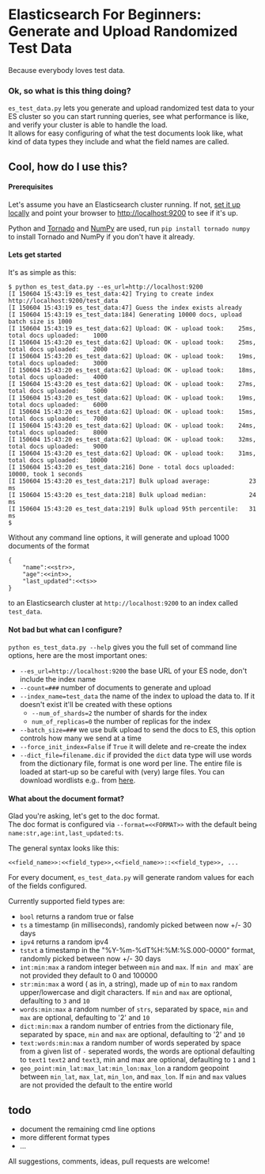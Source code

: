 Elasticsearch For Beginners: Generate and Upload Randomized Test Data
====
Because everybody loves test data.


### Ok, so what is this thing doing?

`es_test_data.py` lets you generate and upload randomized test data to your ES cluster so you can start running queries, see what performance is like, and verify your cluster is able to handle the load.<br>
It allows for easy configuring of what the test documents look like, what kind of data types they include and what the field names are called.

## Cool, how do I use this? 

#### Prerequisites

Let's assume you have an Elasticsearch cluster running. If not, [set it up locally](http://ohardt.us/es-install) and point your browser to [http://localhost:9200](http://localhost:9200) to see if it's up.

Python and [Tornado](https://github.com/tornadoweb/tornado/) and [NumPy](http://www.numpy.org/) are used, run `pip install tornado numpy` to install Tornado and NumPy if you don't have it already.

#### Lets get started

It's as simple as this:

```
$ python es_test_data.py --es_url=http://localhost:9200
[I 150604 15:43:19 es_test_data:42] Trying to create index http://localhost:9200/test_data
[I 150604 15:43:19 es_test_data:47] Guess the index exists already
[I 150604 15:43:19 es_test_data:184] Generating 10000 docs, upload batch size is 1000
[I 150604 15:43:19 es_test_data:62] Upload: OK - upload took:    25ms, total docs uploaded:    1000
[I 150604 15:43:20 es_test_data:62] Upload: OK - upload took:    25ms, total docs uploaded:    2000
[I 150604 15:43:20 es_test_data:62] Upload: OK - upload took:    19ms, total docs uploaded:    3000
[I 150604 15:43:20 es_test_data:62] Upload: OK - upload took:    18ms, total docs uploaded:    4000
[I 150604 15:43:20 es_test_data:62] Upload: OK - upload took:    27ms, total docs uploaded:    5000
[I 150604 15:43:20 es_test_data:62] Upload: OK - upload took:    19ms, total docs uploaded:    6000
[I 150604 15:43:20 es_test_data:62] Upload: OK - upload took:    15ms, total docs uploaded:    7000
[I 150604 15:43:20 es_test_data:62] Upload: OK - upload took:    24ms, total docs uploaded:    8000
[I 150604 15:43:20 es_test_data:62] Upload: OK - upload took:    32ms, total docs uploaded:    9000
[I 150604 15:43:20 es_test_data:62] Upload: OK - upload took:    31ms, total docs uploaded:   10000
[I 150604 15:43:20 es_test_data:216] Done - total docs uploaded: 10000, took 1 seconds
[I 150604 15:43:20 es_test_data:217] Bulk upload average:           23 ms
[I 150604 15:43:20 es_test_data:218] Bulk upload median:            24 ms
[I 150604 15:43:20 es_test_data:219] Bulk upload 95th percentile:   31 ms
$
```
 
Without any command line options, it will generate and upload 1000 documents of the format

```
{
    "name":<<str>>,
    "age":<<int>>,
    "last_updated":<<ts>>
}
```
to an Elasticsearch cluster at `http://localhost:9200` to an index called `test_data`.

#### Not bad but what can I configure?

`python es_test_data.py --help` gives you the full set of command line options, here are the most important ones:

- `--es_url=http://localhost:9200` the base URL of your ES node, don't include the index name
- `--count=###` number of documents to generate and upload
- `--index_name=test_data` the name of the index to upload the data to. If it doesn't exist it'll be created with these options
  - `--num_of_shards=2` the number of shards for the index
  - `num_of_replicas=0` the number of replicas for the index
- `--batch_size=###` we use bulk upload to send the docs to ES, this option controls how many we send at a time
- `--force_init_index=False` if `True` it will delete and re-create the index
- `--dict_file=filename.dic` if provided the `dict` data type will use words from the dictionary file, format is one word per line. The entire file is loaded at start-up so be careful with (very) large files. You can download wordlists e.g.. from [here](http://ohardt.us/word-lists). 

#### What about the document format? 

Glad you're asking, let's get to the doc format.<br>
The doc format is configured via `--format=<<FORMAT>>` with the default being `name:str,age:int,last_updated:ts`.

The general syntax looks like this:

`<<field_name>>:<<field_type>>,<<field_name>>::<<field_type>>, ...`

For every document, `es_test_data.py` will generate random values for each of the fields configured.

Currently supported field types are:

- `bool` returns a random true or false
- `ts` a timestamp (in milliseconds), randomly picked between now +/- 30 days
- `ipv4` returns a random ipv4
- `tstxt` a timestamp in the "%Y-%m-%dT%H:%M:%S.000-0000" format, randomly picked between now +/- 30 days
- `int:min:max` a random integer between `min` and `max`. If `min and `max` are not provided they default to 0 and 100000
- `str:min:max` a word ( as in, a string), made up of `min` to `max` random upper/lowercase and digit characters. If `min` and `max` are optional, defaulting to `3` and `10`
- `words:min:max` a random number of `strs`, separated by space, `min` and `max` are optional, defaulting to '2' and `10`
- `dict:min:max` a random number of entries from the dictionary file, separated by space, `min` and `max` are optional, defaulting to '2' and `10`
- `text:words:min:max` a random number of words seperated by space from a given list of `-` seperated words, the words are optional defaulting to `text1` `text2` and `text3`, min and max are optional, defaulting to `1` and `1`
- `geo_point:min_lat:max_lat:min_lon:max_lon` a random geopoint between `min_lat`, `max_lat`, `min_lon`, and `max_lon`.  If `min` and `max` values are not provided the default to
the entire world



## todo
- document the remaining cmd line options
- more different format types
- ...

All suggestions, comments, ideas, pull requests are welcome!

